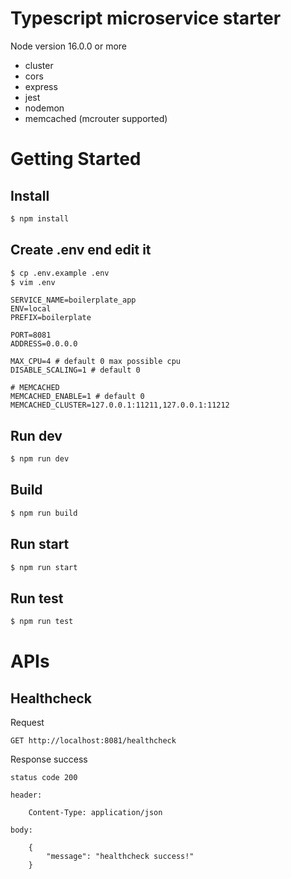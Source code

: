 # Typescript microservice starter

Node version 16.0.0 or more

* cluster
* cors
* express
* jest
* nodemon
* memcached (mcrouter supported)


# Getting Started

## Install
```bash
$ npm install
```

## Create .env end edit it
```bash
$ cp .env.example .env
$ vim .env
```

```
SERVICE_NAME=boilerplate_app
ENV=local
PREFIX=boilerplate

PORT=8081
ADDRESS=0.0.0.0

MAX_CPU=4 # default 0 max possible cpu
DISABLE_SCALING=1 # default 0

# MEMCACHED
MEMCACHED_ENABLE=1 # default 0
MEMCACHED_CLUSTER=127.0.0.1:11211,127.0.0.1:11212

```

## Run dev
```bash
$ npm run dev
``` 

## Build
```bash
$ npm run build
```

## Run start
```bash
$ npm run start
```

## Run test
```bash
$ npm run test
```

# APIs

## Healthcheck

Request
``` 
GET http://localhost:8081/healthcheck
```

Response success
``` 
status code 200

header:

    Content-Type: application/json

body: 

    {
	    "message": "healthcheck success!"
    }
```
